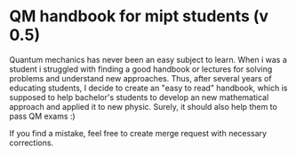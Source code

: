 # QM handbook for mipt students (v 0.5)
Quantum mechanics has never been an easy subject to learn. When i was a student i struggled with finding a good handbook or lectures for solving problems and understand new approaches. Thus, after several years of educating students, I decide to create an "easy to read" handbook, which is supposed to help bachelor's students to develop an new mathematical approach and applied it to new physic. Surely, it should also help them to pass QM exams :)

If you find a mistake, feel free to create merge request with necessary corrections.